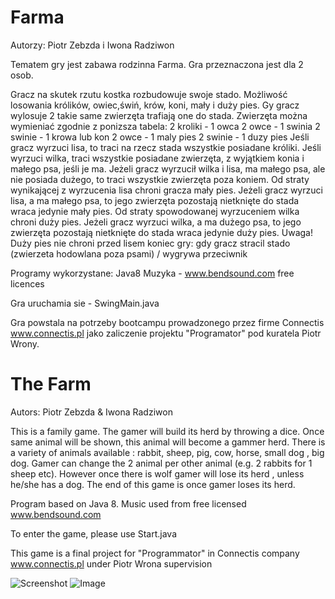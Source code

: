 # Farma


Autorzy: Piotr Zebzda i Iwona Radziwon

Tematem gry jest zabawa rodzinna Farma. Gra przeznaczona jest dla 2 osob. 

Gracz na skutek rzutu kostka rozbudowuje swoje stado. Możliwość losowania królików, owiec,świń, krów,
koni, mały i duży pies. Gy gracz wylosuje 2 takie same zwierzęta trafiają one do stada.
Zwierzęta można wymieniać zgodnie z ponizsza tabela:
2 kroliki - 1 owca
2 owce - 1 swinia
2 swinie - 1 krowa lub kon
2 owce - 1 maly pies
2 swinie - 1 duzy pies
Jeśli gracz wyrzuci lisa, to traci na rzecz stada wszystkie posiadane króliki. 
Jeśli wyrzuci wilka, traci wszystkie posiadane zwierzęta, z wyjątkiem konia i małego psa, jeśli je ma.
Jeżeli gracz wyrzucił wilka i lisa, ma małego psa, ale nie posiada dużego, to traci wszystkie zwierzęta poza koniem.
Od straty wynikającej z wyrzucenia lisa chroni gracza mały pies. Jeżeli gracz wyrzuci lisa, a ma małego psa, to jego zwierzęta pozostają nietknięte do stada wraca jedynie mały pies.
 Od straty spowodowanej wyrzuceniem wilka chroni duży pies. Jeżeli gracz wyrzuci wilka, a ma dużego psa, to jego zwierzęta pozostają nietknięte do stada wraca jedynie duży pies. 
Uwaga! Duży pies nie chroni przed lisem
koniec gry: gdy gracz stracil stado (zwierzeta hodowlana poza psami) / wygrywa przeciwnik

Programy wykorzystane: Java8
Muzyka  - www.bendsound.com free licences

Gra uruchamia sie - SwingMain.java

Gra powstala na potrzeby bootcampu prowadzonego przez firme Connectis www.connectis.pl jako zaliczenie projektu "Programator" pod kuratela Piotr Wrony.


# The Farm

Autors: Piotr Zebzda & Iwona Radziwon

This is a family game. The gamer will build its herd by throwing a dice. Once same animal will be shown,
this animal will become a gammer herd. There is a variety of animals available : rabbit, sheep, pig, cow,
horse, small dog , big dog. Gamer can change the 2 animal per other animal (e.g. 2 rabbits for 1 sheep etc).
However once there is wolf gamer will lose its herd , unless he/she has a dog.  The end of this game is once gamer loses its herd.

Program based on Java 8.
Music used from free licensed www.bendsound.com

To enter the game, please use Start.java

This game is a final project for "Programmator" in Connectis company www.connectis.pl under Piotr Wrona
supervision


![Screenshot](farma.jpg)
<img src="farma.jpg" alt="Image"/>

